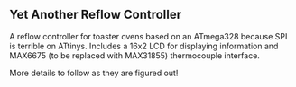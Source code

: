 ## Yet Another Reflow Controller
A reflow controller for toaster ovens based on an ATmega328 because SPI is terrible on ATtinys. Includes a 16x2 LCD for displaying information and MAX6675 (to be replaced with MAX31855) thermocouple interface.

More details to follow as they are figured out!
